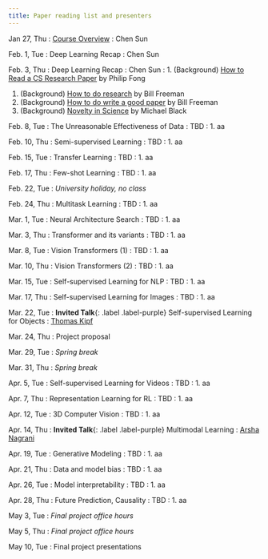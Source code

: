 ```yaml
---
title: Paper reading list and presenters
---
```


Jan 27, Thu
: [Course Overview](https://brown.hosted.panopto.com/Panopto/Pages/Viewer.aspx?id=5f6867f8-01c6-4128-a8c4-ae2a0143b145)
  : Chen Sun

Feb. 1, Tue
: Deep Learning Recap
  : Chen Sun

Feb. 3, Thu
: Deep Learning Recap
  : Chen Sun
: 1. (Background) [How to Read a CS Research Paper](http://www2.cs.uregina.ca/~pwlfong/CS499/reading-paper.pdf) by Philip Fong
  1. (Background) [How to do research](http://people.csail.mit.edu/billf/publications/How_To_Do_Research.pdf) by Bill Freeman
  1. (Background) [How to do write a good paper](https://billf.mit.edu/sites/default/files/documents/cvprPapers.pdf) by Bill Freeman
  1. (Background) [Novelty in Science](https://perceiving-systems.blog/en/news/novelty-in-science) by Michael Black

Feb. 8, Tue
: The Unreasonable Effectiveness of Data
  : TBD
: 1. aa

Feb. 10, Thu
: Semi-supervised Learning
  : TBD
: 1. aa

Feb. 15, Tue
: Transfer Learning
  : TBD
: 1. aa

Feb. 17, Thu
: Few-shot Learning
  : TBD
: 1. aa

Feb. 22, Tue
: _University holiday, no class_

Feb. 24, Thu
: Multitask Learning
  : TBD
: 1. aa

Mar. 1, Tue
: Neural Architecture Search
  : TBD
: 1. aa

Mar. 3, Thu
: Transformer and its variants
  : TBD
: 1. aa

Mar. 8, Tue
: Vision Transformers (1)
  : TBD
: 1. aa

Mar. 10, Thu
: Vision Transformers (2)
  : TBD
: 1. aa

Mar. 15, Tue
: Self-supervised Learning for NLP
  : TBD
: 1. aa

Mar. 17, Thu
: Self-supervised Learning for Images
  : TBD
: 1. aa

Mar. 22, Tue
: **Invited Talk**{: .label .label-purple} Self-supervised Learning for Objects
  : [Thomas Kipf](https://tkipf.github.io/)

Mar. 24, Thu
: Project proposal

Mar. 29, Tue
: _Spring break_

Mar. 31, Thu
: _Spring break_

Apr. 5, Tue
: Self-supervised Learning for Videos
  : TBD
: 1. aa

Apr. 7, Thu
: Representation Learning for RL
  : TBD
: 1. aa

Apr. 12, Tue
: 3D Computer Vision
  : TBD
: 1. aa

Apr. 14, Thu
: **Invited Talk**{: .label .label-purple} Multimodal Learning
  : [Arsha Nagrani](https://a-nagrani.github.io/)

Apr. 19, Tue
: Generative Modeling
  : TBD
: 1. aa

Apr. 21, Thu
: Data and model bias
  : TBD
: 1. aa

Apr. 26, Tue
: Model interpretability
  : TBD
: 1. aa

Apr. 28, Thu
: Future Prediction, Causality
  : TBD
: 1. aa

May 3, Tue
: _Final project office hours_

May 5, Thu
: _Final project office hours_

May 10, Tue
: Final project presentations